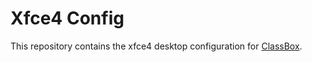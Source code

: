 # Xfce4 Config

This repository contains the xfce4 desktop configuration for [ClassBox](https://classbox.ch).
